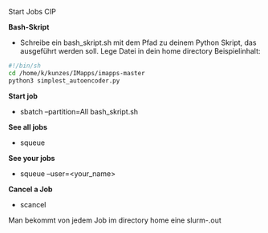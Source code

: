 Start Jobs CIP
	 	 	 	
**Bash-Skript**
* Schreibe ein bash_skript.sh mit dem Pfad zu deinem Python Skript, das ausgeführt werden soll.
Lege Datei in dein home directory
Beispielinhalt:

```bash
#!/bin/sh
cd /home/k/kunzes/IMapps/imapps-master
python3 simplest_autoencoder.py
```

**Start job**
* sbatch –partition=All bash_skript.sh

**See all jobs**
* squeue

**See your jobs**
* squeue –user=<your_name>

**Cancel a Job**
* scancel <jobID>


Man bekommt von jedem Job im directory home eine slurm-<jobID>.out